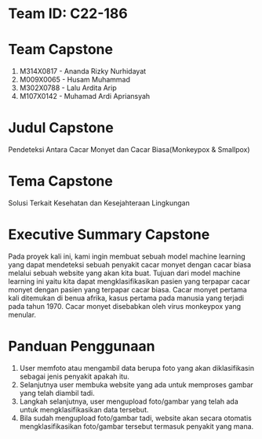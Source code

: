 # Team ID: C22-186

# Team Capstone
1. M314X0817 - Ananda Rizky Nurhidayat
2. M009X0065 - Husam Muhammad
3. M302X0788 - Lalu Ardita Arip
4. M107X0142 - Muhamad Ardi Apriansyah

# Judul Capstone
Pendeteksi Antara Cacar Monyet dan Cacar Biasa(Monkeypox & Smallpox)

# Tema Capstone
Solusi Terkait Kesehatan dan Kesejahteraan Lingkungan

# Executive Summary Capstone
Pada proyek kali ini, kami ingin membuat sebuah model machine learning yang dapat mendeteksi sebuah penyakit cacar monyet dengan cacar biasa melalui sebuah website yang akan kita buat. Tujuan dari model machine learning ini yaitu kita dapat mengklasifikasikan pasien yang terpapar cacar monyet dengan pasien yang terpapar cacar biasa. Cacar monyet pertama kali ditemukan di benua afrika, kasus pertama pada manusia yang terjadi pada tahun 1970. Cacar monyet disebabkan oleh virus monkeypox yang menular.
 


# Panduan Penggunaan

1. User memfoto atau mengambil data berupa foto yang akan diklasifikasin sebagai jenis penyakit apakah itu.
2. Selanjutnya user membuka website yang ada untuk memproses gambar yang telah diambil tadi.
3. Langkah selanjutnya, user mengupload foto/gambar yang telah ada untuk mengklasifikasikan data tersebut.
4. Bila sudah mengupload foto/gambar tadi, website akan secara otomatis mengklasifikasikan foto/gambar tersebut termasuk penyakit yang mana.



